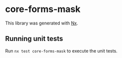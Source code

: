 # core-forms-mask

This library was generated with [Nx](https://nx.dev).

## Running unit tests

Run `nx test core-forms-mask` to execute the unit tests.
